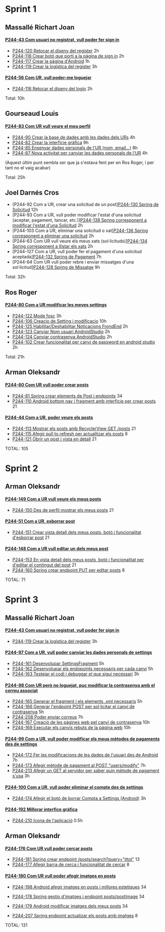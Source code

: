 # Sprint 1

## Massallé Richart Joan
#### [P244-43 Com usuari no registrat, vull poder fer sign in](https://pds24-4c.youtrack.cloud/issue/P244-43/Com-usuari-no-registrat-vull-poder-fer-sign-in)
* [P244-120 Retocar el diseny del register](https://pds24-4c.youtrack.cloud/issue/P244-120/Retocar-el-diseny-del-register) 2h
* [P244-118 Crear botó que porti a la pàgina de sign in](https://pds24-4c.youtrack.cloud/issue/P244-118/Crear-boto-que-porti-a-la-pagina-de-sign-in) 2h
* [P244-117 Crear la pàgina d'Android](https://pds24-4c.youtrack.cloud/issue/P244-117/Crear-la-pagina-dAndroid) 1h
* [P244-119 Crear la logística del register](https://pds24-4c.youtrack.cloud/issue/P244-119/Crear-la-logistica-del-register) 3h

#### [P244-56 Com UR, vull poder-me loguejar](https://pds24-4c.youtrack.cloud/issue/P244-56/Com-UR-vull-poder-me-loguejar)
* [P244-116 Retocar el diseny del login](https://pds24-4c.youtrack.cloud/issue/P244-116/Retocar-el-diseny-del-login) 2h

Total: 10h


## Gourseaud Louis
#### [P244-83 Com UR vull veure el meu perfil](https://pds24-4c.youtrack.cloud/issue/P244-83/Com-UR-vull-veure-el-meu-perfil)
* [P244-90 Crear la base de dades amb les dades dels URs](https://pds24-4c.youtrack.cloud/issue/P244-90/Crear-la-base-de-dades-amb-les-dades-dels-URs) 4h
* [P244-82 Crear la interfície gràfica](https://pds24-4c.youtrack.cloud/issue/P244-82/Crear-la-interficie-grafica) 9h
* [P244-85 Ensenyar dades personals de l'UR (nom, email...)](https://pds24-4c.youtrack.cloud/issue/P244-85/Ensenyar-dades-personals-de-lUR-nom-email...) 8h
* [P244-87 Nova activitat per canviar les dades personals de l'UR](https://pds21-0a.myjetbrains.com/youtrack/issue/P210A-12) 4h

(Aquest últim punt sembla ser que ja s'estava fent per en Ros Roger, i per tant no el vaig acabar)

Total: 25h


## Joel Darnés Cros
* [P244-92 Com a UR, crear una solicitud de un post][P244-130 Spring de Solicitud](https://pds24-4c.youtrack.cloud/agiles/159-2/162-5?issue=P244-130) 12h
* [P244-93 Com a UR, vull poder modificar l'estat d'una solicitud (aceptar, pagament, tancar, etc.)][P244-138 Spring corresponent a modificar l'estat d'una Solicitud](https://pds24-4c.youtrack.cloud/agiles/159-2/162-5?issue=P244-138) 2h
* [P244-103 Com a UR, eliminar una solicitud o xat][P244-136 Spring corresponent a eliminar una solicitud](https://pds24-4c.youtrack.cloud/agiles/159-2/162-5?issue=P244-136) 2h
* [P244-63 Com UR vull veure els meus xats (sol·licituds)][P244-134 Spring corresponent a llistar els xats](https://pds24-4c.youtrack.cloud/agiles/159-2/162-5?issue=P244-134) 2h
* [P244-127 Com a UR, vull poder fer el pagament d'una solicitud aceptada][P244-132 Spring de Pagament](https://pds24-4c.youtrack.cloud/agiles/159-2/162-5?issue=P244-132) 7h
* [P244-64 Com UR vull poder rebre i enviar missatges d'una sol·licitud][P244-128 Spring de Missatge](https://pds24-4c.youtrack.cloud/agiles/159-2/162-5?issue=P244-128) 9h

Total: 32h


## Ros Roger
#### [P244-80 Com a UR modificar les meves settings](https://pds24-4c.youtrack.cloud/issue/P244-80/Com-a-UR-modificar-les-meves-settings)
* [P244-122 Mode fosc](https://pds24-4c.youtrack.cloud/issue/P244-122/Mode-fosc) 3h
* [P244-106 Creacio de Setting i modificacio](https://pds24-4c.youtrack.cloud/issue/P244-106/Creacio-de-Setting-i-modificacio) 10h
* [P244-125 Habilitar/Deshabilitar Noticacions FrondEnd](https://pds24-4c.youtrack.cloud/issue/P244-125/Habilitar-Deshabilitar-Noticacions-FrondEnd) 2h
* [P244-123 Canviar Nom usuari AndroidStudio](https://pds24-4c.youtrack.cloud/issue/P244-123/Canviar-Nom-usuari-AndroidStudio) 2h
* [P244-124 Canviar contrasenya AndroidStudio](https://pds24-4c.youtrack.cloud/issue/P244-124/Canviar-contrasenya-AndroidStudio) 2h
* [P244-102 Crear funcionalitat per canvi de password en android studio](https://pds24-4c.youtrack.cloud/issue/P244-102) 2h

Total: 21h


## Arman Oleksandr
#### [P244-60 Com UR vull poder crear posts](https://pds24-4c.youtrack.cloud/issue/P244-60/Com-UR-vull-poder-crear-posts)
* [P244-81 Spring crear elements de Post i endpoints](https://pds24-4c.youtrack.cloud/issue/P244-81/Spring-crear-elements-de-Post-i-endpoints) 34
* [P244-110 Android bottom nav i fragment amb interficie per crear posts](https://pds24-4c.youtrack.cloud/issue/P244-110/Android-bottom-nav-i-fragment-amb-interficie-per-crear-posts) 21

#### [P244-44 Com a UR, poder veure els posts](https://pds24-4c.youtrack.cloud/issue/P244-60/Com-UR-vull-poder-crear-posts)
* [P244-113 Mostrar els posts amb RecyclerView GET /posts](https://pds24-4c.youtrack.cloud/agiles/159-2/162-5?issue=P244-113) 21
* [P244-115 Afegir pull to refresh per actualitzar els posts](https://pds24-4c.youtrack.cloud/agiles/159-2/162-5?issue=P244-115) 8
* [P244-121 Obrir un post i vista en detall](https://pds24-4c.youtrack.cloud/agiles/159-2/162-5?issue=P244-121) 21

TOTAL: 105



# Sprint 2

## Arman Oleksandr
#### [P244-149 Com a UR vull veure els meus posts](https://pds24-4c.youtrack.cloud/issue/P244-149/Com-a-UR-vull-veure-els-meus-posts)
* [P244-150 Des de perfil mostrar els meus posts](https://pds24-4c.youtrack.cloud/agiles/159-2/current?issue=P244-150) 21

#### [P244-51 Com a UR, esborrar post](https://pds24-4c.youtrack.cloud/issue/P244-51/Com-a-UR-esborrar-post)
* [P244-151 Crear vista detall dels meus posts, botó i funcionalitat d'esborrar post](https://pds24-4c.youtrack.cloud/agiles/159-2/current?issue=P244-151) 21

#### [P244-148 Com a UR vull editar un dels meus post](https://pds24-4c.youtrack.cloud/issue/P244-148/Com-a-UR-vull-editar-un-dels-meus-post)
* [P244-153 En vista detall dels meus posts, botó i funcionalitat per d'editar el contingut del post](https://pds24-4c.youtrack.cloud/agiles/159-2/current?issue=P244-153) 21
* [P244-160 Spring crear endpoint PUT per editar posts](https://pds24-4c.youtrack.cloud/agiles/159-2/current?issue=P244-160) 8

TOTAL: 71



# Sprint 3

## Massallé Richart Joan
#### [P244-43 Com usuari no registrat, vull poder fer sign in](https://pds24-4c.youtrack.cloud/issue/P244-43/Com-usuari-no-registrat-vull-poder-fer-sign-in)
* [P244-119 Crear la logística del register](https://pds24-4c.youtrack.cloud/issue/P244-119/Crear-la-logistica-del-register) 3h

#### [P244-97 Com a UR, vull poder canviar les dades personals de settings](https://pds24-4c.youtrack.cloud/issue/P244-97/Com-a-UR-vull-poder-canviar-les-dades-personals-de-settings)
* [P244-161 Desenvolupar SettingsFragment](https://pds24-4c.youtrack.cloud/issue/P244-161/Desenvolupar-SettingsFragment) 5h
* [P244-162 Desenvolupar els endopoints necessaris per cada canvi](https://pds24-4c.youtrack.cloud/issue/P244-162/Desenvolupar-els-endopoints-necessaris-per-cada-canvi) 5h
* [P244-163 Testejar el codi i debuggar el que sigui necessari](https://pds24-4c.youtrack.cloud/issue/P244-163/Testejar-el-codi-i-debuggar-el-que-sigui-necessari) 3h

#### [P244-98 Com UR però no loguejat, puc modificar la contrasenya amb el correu associat](https://pds24-4c.youtrack.cloud/issue/P244-98/Com-UR-pero-no-loguejat-puc-modificar-la-contrasenya-amb-el-correu-associat)
* [P244-165 Generar el fragment i els elements .xml necessaris](https://pds24-4c.youtrack.cloud/issue/P244-165/Generar-el-fragment-i-els-elements-.xml-necessaris) 5h
* [P244-166 Generar l'endpoint POST per sol·licitar el canvi de contrasenya](https://pds24-4c.youtrack.cloud/issue/P244-166/Generar-lendpoint-POST-per-sollicitar-el-canvi-de-contrasenya) 5h
* [P244-208 Poder enviar correus](https://pds24-4c.youtrack.cloud/issue/P244-208/Poder-enviar-correus) 7h
* [P244-167 Creació de les pàgines web pel canvi de contrasenya](https://pds24-4c.youtrack.cloud/issue/P244-167/Creacio-de-les-pagines-web-pel-canvi-de-contrasenya) 10h
* [P244-169 Executar els canvis rebuts de la pàgina web](https://pds24-4c.youtrack.cloud/issue/P244-169/Executar-els-canvis-rebuts-de-la-pagina-web) 10h

#### [P244-99 Com a UR, vull poder modificar els meus mètodes de pagaments des de settings](https://pds24-4c.youtrack.cloud/issue/P244-99/Com-a-UR-vull-poder-modificar-els-meus-metodes-de-pagaments-des-de-settings)
* [P244-172 Fer les modificacions de les dades de l'usuari des de Android](https://pds24-4c.youtrack.cloud/issue/P244-172/Fer-les-modificacions-de-les-dades-de-lusuari-des-de-Android) 7h
* [P244-173 Afegir mètode de pagament al POST "users/modify"](https://pds24-4c.youtrack.cloud/issue/P244-173/Afegir-metode-de-pagament-al-POST-users-modify) 7h
* [P244-213 Afegir un GET al servidor per saber quin mètode de pagament s'usa](https://pds24-4c.youtrack.cloud/issue/P244-213/Afegir-un-GET-al-servidor-per-saber-quin-metode-de-pagament-susa) 3h

#### [P244-100 Com a UR, vull poder eliminar el compte des de settings](https://pds24-4c.youtrack.cloud/issue/P244-100/Com-a-UR-vull-poder-eliminar-el-compte-des-de-settings)
* [P244-174 Afegir el botó de borrar Compta a Settings (Android)](https://pds24-4c.youtrack.cloud/issue/P244-174/Afegir-el-boto-de-borrar-Compta-a-Settings-Android) 3h

#### [P244-192 Millorar interfice gràfica](https://pds24-4c.youtrack.cloud/issue/P244-192/Millorar-interfice-grafica)
* [P244-210 Icona de l'aplicació](https://pds24-4c.youtrack.cloud/issue/P244-210/Icona-de-laplicacio) 0.5h

## Arman Oleksandr
#### [P244-176 Com UR vull poder cercar posts](https://pds24-4c.youtrack.cloud/issue/P244-176/Com-UR-vull-poder-cercar-posts)
* [P244-181 Spring crear endpoint /posts/search?query="titol"](https://pds24-4c.youtrack.cloud/issue/P244-181/Spring-crear-endpoint-posts-searchquerytitol) 13
* [P244-177 Afegir barra de cerca i funcionalitat de cercar](https://pds24-4c.youtrack.cloud/issue/P244-177/Afegir-barra-de-cerca-i-funcionalitat-de-cercar) 8


#### [P244-180 Com UR vull poder afegir imatges en posts](https://pds24-4c.youtrack.cloud/issue/P244-180/Com-UR-vull-poder-afegir-imatges-en-posts)
* [P244-198 Android afegir imatges en posts i millores estetiques](https://pds24-4c.youtrack.cloud/issue/P244-198/Android-afegir-imatges-en-posts-i-millores-estetiques) 34
* [P244-178 Spring gestio d'imatges i endpoint posts/postImage](https://pds24-4c.youtrack.cloud/issue/P244-178/Spring-gestio-dimatges-i-endpoint-posts-postImage) 34

* [P244-179 Android modificar imatges dels meus posts](https://pds24-4c.youtrack.cloud/issue/P244-179/Android-modificar-imatges-dels-meus-posts) 34
* [P244-207 Spring endpoint actualizar els posts amb imatges](https://pds24-4c.youtrack.cloud/issue/P244-207/Spring-endpoint-actualizar-els-posts-amb-imatges) 8

TOTAL:  131
